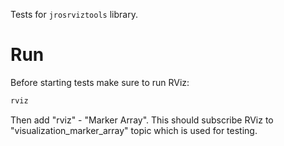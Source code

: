 Tests for `jrosrviztools` library.

# Run

Before starting tests make sure to run RViz:

```bash
rviz
```

Then add "rviz" - "Marker Array". This should subscribe RViz to "visualization_marker_array" topic which is used for testing.

